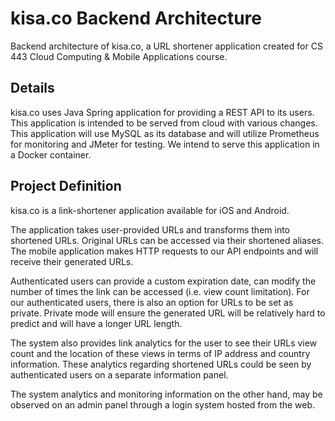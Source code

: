 # kisa.co Backend Architecture
Backend architecture of kisa.co, a URL shortener application created for CS 443 Cloud Computing &amp; Mobile Applications course.

## Details
kisa.co uses Java Spring application for providing a REST API to its users. This application is intended to be served from cloud with various changes.
This application will use MySQL as its database and will utilize Prometheus for monitoring and JMeter for testing. 
We intend to serve this application in a Docker container.

## Project Definition
kisa.co is a link-shortener application available for iOS and Android.

The application takes user-provided URLs and transforms them into shortened URLs. Original URLs can be accessed via their shortened aliases. The mobile application makes HTTP requests to our API endpoints and will receive their generated URLs.

Authenticated users can provide a custom expiration date, can modify the number of times the link can be accessed (i.e. view count limitation). For our authenticated users, there is also an option for URLs to be set as private. Private mode will ensure the generated URL will be relatively hard to predict and will have a longer URL length. 

The system also provides link analytics for the user to see their URLs view count and the location of these views in terms of IP address and country information. These analytics regarding shortened URLs could be seen by authenticated users on a separate information panel. 

The system analytics and monitoring information on the other hand, may be observed on an admin panel through a login system hosted from the web.
